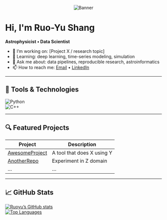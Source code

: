 <!-- Banner or header image -->
<p align="center">
  <img src="assets/banner.png" alt="Banner" />
</p>

# Hi, I'm Ruo-Yu Shang

**Astrophysicist • Data Scientist**

- 🔭 I’m working on: [Project X / research topic]  
- 🌱 Learning: deep learning, time-series modeling, simulation  
- 💬 Ask me about: data pipelines, reproducible research, astroinformatics  
- 📫 How to reach me: [Email](mailto:your.email@example.com) • [LinkedIn](https://linkedin.com/in/yourprofile)

---

## 🧰 Tools & Technologies

![Python](https://img.shields.io/badge/-Python-3776AB?logo=python&logoColor=white)  
![C++](https://img.shields.io/badge/-C++-00599C?logo=c%2B%2B&logoColor=white)  
<!-- add more as needed -->

---

## 🔍 Featured Projects

| Project | Description |
|---|---|
| [AwesomeProject](https://github.com/ruoyushang/AwesomeProject) | A tool that does X using Y |
| [AnotherRepo](https://github.com/ruoyushang/AnotherRepo) | Experiment in Z domain |
| … | … |

---

## 📈 GitHub Stats

[![Ruoyu’s GitHub stats](https://github-readme-stats.vercel.app/api?username=ruoyushang&show_icons=true&theme=dark)](https://github.com/ruoyushang)  
[![Top Languages](https://github-readme-stats.vercel.app/api/top-langs/?username=ruoyushang&layout=compact)](https://github.com/ruoyushang)




